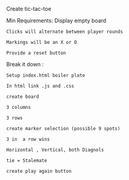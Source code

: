 Create tic-tac-toe

Min Requirements:
    Display empty board

    Clicks will alternate between player rounds

    Markings will be an X or O

    Provide a reset button

Break it down :

    Setup index.html boiler plate

    In html link .js and .css

    create board 

    3 columns 

    3 rows

    create marker selection (possible 9 spots)

    3 in  a row wins

    Horizontal , Vertical, both Diagnols 

    tie = Stalemate 

    create play again button




